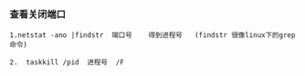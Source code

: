 ### 查看关闭端口

```
1.netstat -ano |findstr  端口号    得到进程号   (findstr 很像linux下的grep命令)

2.  taskkill /pid  进程号  /F


```

